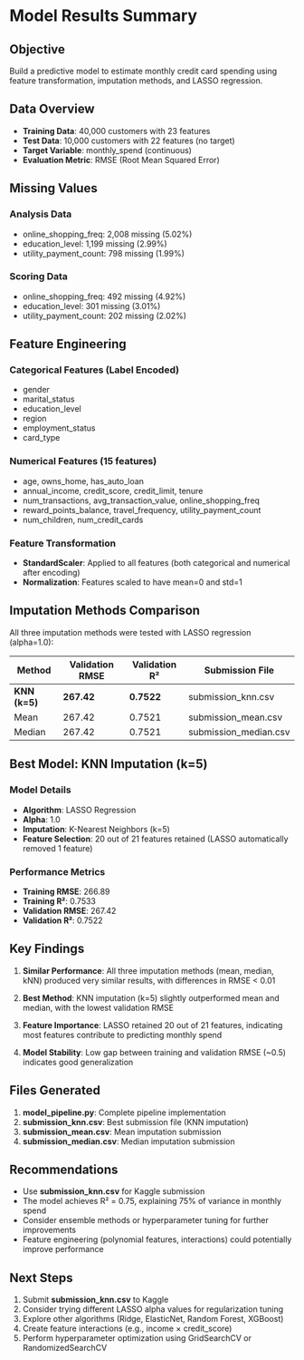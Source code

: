 # Model Results Summary

## Objective
Build a predictive model to estimate monthly credit card spending using feature transformation, imputation methods, and LASSO regression.

## Data Overview
- **Training Data**: 40,000 customers with 23 features
- **Test Data**: 10,000 customers with 22 features (no target)
- **Target Variable**: monthly_spend (continuous)
- **Evaluation Metric**: RMSE (Root Mean Squared Error)

## Missing Values
### Analysis Data
- online_shopping_freq: 2,008 missing (5.02%)
- education_level: 1,199 missing (2.99%)
- utility_payment_count: 798 missing (1.99%)

### Scoring Data
- online_shopping_freq: 492 missing (4.92%)
- education_level: 301 missing (3.01%)
- utility_payment_count: 202 missing (2.02%)

## Feature Engineering

### Categorical Features (Label Encoded)
- gender
- marital_status
- education_level
- region
- employment_status
- card_type

### Numerical Features (15 features)
- age, owns_home, has_auto_loan
- annual_income, credit_score, credit_limit, tenure
- num_transactions, avg_transaction_value, online_shopping_freq
- reward_points_balance, travel_frequency, utility_payment_count
- num_children, num_credit_cards

### Feature Transformation
- **StandardScaler**: Applied to all features (both categorical and numerical after encoding)
- **Normalization**: Features scaled to have mean=0 and std=1

## Imputation Methods Comparison

All three imputation methods were tested with LASSO regression (alpha=1.0):

| Method | Validation RMSE | Validation R² | Submission File |
|--------|----------------|---------------|-----------------|
| **KNN (k=5)** | **267.42** | **0.7522** | submission_knn.csv |
| Mean | 267.42 | 0.7521 | submission_mean.csv |
| Median | 267.42 | 0.7521 | submission_median.csv |

## Best Model: KNN Imputation (k=5)

### Model Details
- **Algorithm**: LASSO Regression
- **Alpha**: 1.0
- **Imputation**: K-Nearest Neighbors (k=5)
- **Feature Selection**: 20 out of 21 features retained (LASSO automatically removed 1 feature)

### Performance Metrics
- **Training RMSE**: 266.89
- **Training R²**: 0.7533
- **Validation RMSE**: 267.42
- **Validation R²**: 0.7522

## Key Findings

1. **Similar Performance**: All three imputation methods (mean, median, kNN) produced very similar results, with differences in RMSE < 0.01

2. **Best Method**: KNN imputation (k=5) slightly outperformed mean and median, with the lowest validation RMSE

3. **Feature Importance**: LASSO retained 20 out of 21 features, indicating most features contribute to predicting monthly spend

4. **Model Stability**: Low gap between training and validation RMSE (~0.5) indicates good generalization

## Files Generated

1. **model_pipeline.py**: Complete pipeline implementation
2. **submission_knn.csv**: Best submission file (KNN imputation)
3. **submission_mean.csv**: Mean imputation submission
4. **submission_median.csv**: Median imputation submission

## Recommendations

- Use **submission_knn.csv** for Kaggle submission
- The model achieves R² = 0.75, explaining 75% of variance in monthly spend
- Consider ensemble methods or hyperparameter tuning for further improvements
- Feature engineering (polynomial features, interactions) could potentially improve performance

## Next Steps

1. Submit **submission_knn.csv** to Kaggle
2. Consider trying different LASSO alpha values for regularization tuning
3. Explore other algorithms (Ridge, ElasticNet, Random Forest, XGBoost)
4. Create feature interactions (e.g., income × credit_score)
5. Perform hyperparameter optimization using GridSearchCV or RandomizedSearchCV
